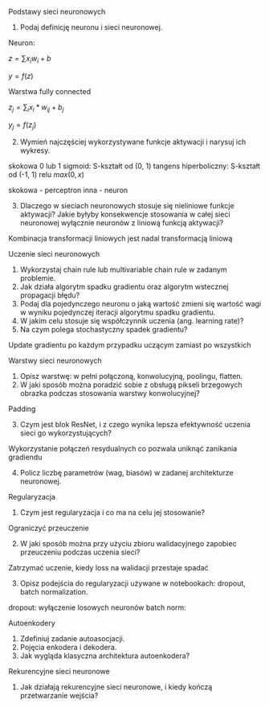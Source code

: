Podstawy sieci neuronowych
1. Podaj definicję neuronu i sieci neuronowej.

Neuron:

$z = \sum x_i w_i + b$

$y=f(z)$

Warstwa fully connected

$z_j = \sum_i x_i * w_{ij} + b_j$

$y_j = f(z_j)$

2. Wymień najczęściej wykorzystywane funkcje aktywacji i narysuj ich wykresy.

skokowa 0 lub 1
sigmoid: S-kształt od (0, 1)
tangens hiperboliczny: S-kształt od (-1, 1)
relu $max(0, x)$

skokowa - perceptron
inna - neuron

3. Dlaczego w sieciach neuronowych stosuje się nieliniowe funkcje aktywacji? Jakie byłyby konsekwencje stosowania w całej sieci neuronowej wyłącznie neuronów z liniową funkcją aktywacji?

Kombinacja transformacji liniowych jest nadal transformacją liniową

Uczenie sieci neuronowych
1. Wykorzystaj chain rule lub multivariable chain rule w zadanym problemie.
2. Jak działa algorytm spadku gradientu oraz algorytm wstecznej propagacji błędu?
3. Podaj dla pojedynczego neuronu o jaką wartość zmieni się wartość wagi w wyniku pojedynczej iteracji algorytmu spadku gradientu.
4. W jakim celu stosuje się współczynnik uczenia (ang. learning rate)?
5. Na czym polega stochastyczny spadek gradientu?

Update gradientu po każdym przypadku uczącym zamiast po wszystkich

Warstwy sieci neuronowych
1. Opisz warstwę: w pełni połączoną, konwolucyjną, poolingu, flatten.
2. W jaki sposób można poradzić sobie z obsługą pikseli brzegowych obrazka podczas stosowania warstwy konwolucyjnej?

Padding

3. Czym jest blok ResNet, i z czego wynika lepsza efektywność uczenia sieci go wykorzystujących?

Wykorzystanie połączeń resydualnych co pozwala uniknąć zanikania gradiendu

4. Policz liczbę parametrów (wag, biasów) w zadanej architekturze neuronowej.

Regularyzacja
1. Czym jest regularyzacja i co ma na celu jej stosowanie?

Ograniczyć przeuczenie

2. W jaki sposób można przy użyciu zbioru walidacyjnego zapobiec przeuczeniu podczas uczenia sieci?

Zatrzymać uczenie, kiedy loss na walidacji przestaje spadać

3. Opisz podejścia do regularyzacji używane w notebookach: dropout, batch normalization.

dropout: wyłączenie losowych neuronów
batch norm: 

Autoenkodery
1. Zdefiniuj zadanie autoasocjacji.
2. Pojęcia enkodera i dekodera.
3. Jak wygląda klasyczna architektura autoenkodera?

Rekurencyjne sieci neuronowe
1. Jak działają rekurencyjne sieci neuronowe, i kiedy kończą przetwarzanie wejścia?
